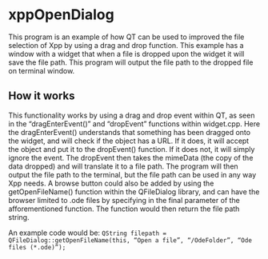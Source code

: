 # xppOpenDialog
This program is an example of how QT can be used to improved the file selection of Xpp by using a drag and drop function. This example has a window with a widget that when a file is dropped upon the widget it will save the file path. This program will output the file path to the dropped file on terminal window.

## How it works
This functionality works by using a drag and drop event within QT, as seen in the “dragEnterEvent()” and “dropEvent” functions within widget.cpp. Here the dragEnterEvent() understands that something has been dragged onto the widget, and will check if the object has a URL. If it does, it will accept the object and put it to the dropEvent() function. If it does not, it will simply ignore the event. The dropEvent then takes the mimeData (the copy of the data dropped) and will translate it to a file path. The program will then output the file path to the terminal, but the file path can be used in any way Xpp needs. A browse button could also be added by using the getOpenFileName() function within the QFileDialog library, and can have the browser limited to .ode files by specifying in the final parameter of the afforementioned function. The function would then return the file path string. 

An example code would be:
`QString filepath = QFileDialog::getOpenFileName(this, “Open a file”, “/OdeFolder”, “Ode files (*.ode)”);`
